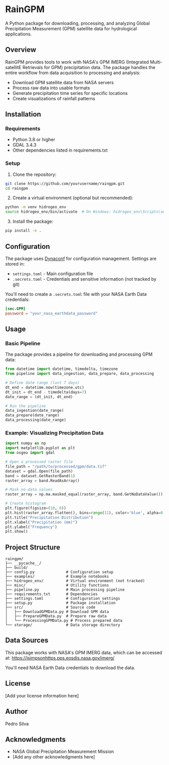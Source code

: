 # RainGPM

A Python package for downloading, processing, and analyzing Global Precipitation Measurement (GPM) satellite data for hydrological applications.

## Overview

RainGPM provides tools to work with NASA's GPM IMERG (Integrated Multi-satellitE Retrievals for GPM) precipitation data. The package handles the entire workflow from data acquisition to processing and analysis:

- Download GPM satellite data from NASA servers
- Process raw data into usable formats
- Generate precipitation time series for specific locations
- Create visualizations of rainfall patterns

## Installation

### Requirements

- Python 3.8 or higher
- GDAL 3.4.3
- Other dependencies listed in requirements.txt

### Setup

1. Clone the repository:
```bash
git clone https://github.com/yourusername/raingpm.git
cd raingpm
```

2. Create a virtual environment (optional but recommended):
```bash
python -m venv hidrogeo_env
source hidrogeo_env/bin/activate  # On Windows: hidrogeo_env\Scripts\activate
```

3. Install the package:
```bash
pip install -e .
```

## Configuration

The package uses [Dynaconf](https://www.dynaconf.com/) for configuration management. Settings are stored in:

- `settings.toml` - Main configuration file
- `.secrets.toml` - Credentials and sensitive information (not tracked by git)

You'll need to create a `.secrets.toml` file with your NASA Earth Data credentials:

```toml
[sec.GPM]
password = "your_nasa_earthdata_password"
```

## Usage

### Basic Pipeline

The package provides a pipeline for downloading and processing GPM data:

```python
from datetime import datetime, timedelta, timezone
from pipeline import data_ingestion, data_prepare, data_processing

# Define date range (last 7 days)
dt_end = datetime.now(timezone.utc)
dt_init = dt_end - timedelta(days=7)
date_range = (dt_init, dt_end)

# Run the pipeline
data_ingestion(date_range)
data_prepare(date_range)
data_processing(date_range)
```

### Example: Visualizing Precipitation Data

```python
import numpy as np
import matplotlib.pyplot as plt
from osgeo import gdal

# Open a processed raster file
file_path = "/path/to/processed/gpm/data.tif"
dataset = gdal.Open(file_path)
band = dataset.GetRasterBand(1)
raster_array = band.ReadAsArray()

# Mask no-data values
raster_array = np.ma.masked_equal(raster_array, band.GetNoDataValue())

# Create histogram
plt.figure(figsize=(10, 6))
plt.hist(raster_array.flatten(), bins=range(11), color='blue', alpha=0.7)
plt.title("Precipitation Distribution")
plt.xlabel("Precipitation (mm)")
plt.ylabel("Frequency")
plt.show()
```

## Project Structure

```
raingpm/
├── __pycache__/
├── build/
├── config.py              # Configuration setup
├── examples/              # Example notebooks
├── hidrogeo_env/          # Virtual environment (not tracked)
├── misc/                  # Utility functions
├── pipeline.py            # Main processing pipeline
├── requirements.txt       # Dependencies
├── settings.toml          # Configuration settings
├── setup.py               # Package installation
├── src/                   # Source code
│   ├── DownloadGPMData.py # Download GPM data
│   ├── PrepareGPMData.py  # Prepare raw data
│   └── ProcessingGPMData.py # Process prepared data
└── storage/               # Data storage directory
```

## Data Sources

This package works with NASA's GPM IMERG data, which can be accessed at:
https://jsimpsonhttps.pps.eosdis.nasa.gov/imerg/

You'll need NASA Earth Data credentials to download the data.

## License

[Add your license information here]

## Author

Pedro Silva

## Acknowledgments

- NASA Global Precipitation Measurement Mission
- [Add any other acknowledgments here]
